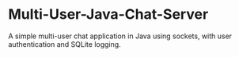 # Multi-User-Java-Chat-Server
A simple multi-user chat application in Java using sockets, with user authentication and SQLite logging.
